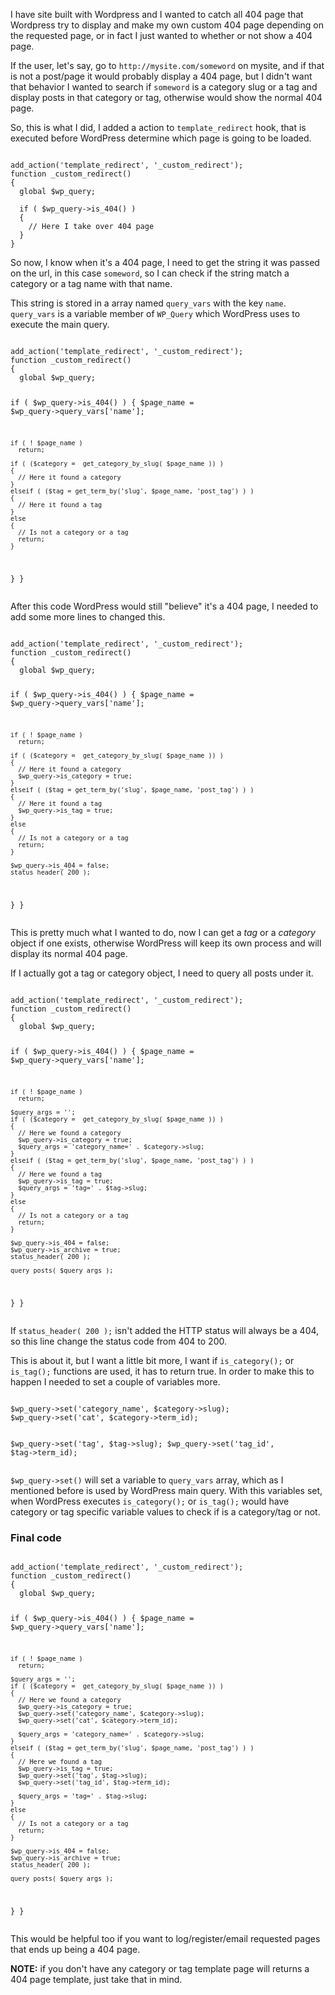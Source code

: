 <p>I have site built with Wordpress and I wanted to catch all 404 page that Wordpress try to display and make my own custom 404 page depending on the requested page, or in fact I just wanted to whether or not show a 404 page.</p>

<!-- more -->

<p>If the user, let's say, go to <code>http://mysite.com/someword</code> on mysite, and if that is not a post/page it would probably display a 404 page, but I didn't want that behavior I wanted to search if <code>someword</code> is a category slug or a tag and display posts in that category or tag, otherwise would show the normal 404 page.</p>

<p>So, this is what I did, I added a action to <code>template_redirect</code> hook, that is executed before WordPress determine which page is going to be loaded.</p>

<pre class="php"><code>
add_action('template_redirect', '_custom_redirect');
function _custom_redirect()
{
  global $wp_query;

  if ( $wp_query->is_404() )
  {
    // Here I take over 404 page
  }
}
</code></pre>

<p>So now, I know when it's a 404 page, I need to get the string it was passed on the url, in this case <code>someword</code>, so I can check if the string match a category or a tag name with that name.</p>

<p>This string is stored in a array named <code>query_vars</code> with the key <code>name</code>. <code>query_vars</code> is a variable member of <code>WP_Query</code> which WordPress uses to execute the main query.</p>

<p><pre class="php"><code>
add_action('template_redirect', '_custom_redirect');
function _custom_redirect()
{
  global $wp_query;

  if ( $wp_query->is_404() )
  {
    $page_name = $wp_query->query_vars['name'];

    if ( ! $page_name )
      return;

    if ( ($category =  get_category_by_slug( $page_name )) )
    {
      // Here it found a category
    }
    elseif ( ($tag = get_term_by('slug', $page_name, 'post_tag') ) )
    {
      // Here it found a tag
    }
    else
    {
      // Is not a category or a tag
      return;
    }
  }
}
</code></pre></p>

<p>After this code WordPress would still "believe" it's a 404 page, I needed to add some more lines to changed this.</p>

<p><pre class="php"><code>
add_action('template_redirect', '_custom_redirect');
function _custom_redirect()
{
  global $wp_query;

  if ( $wp_query->is_404() )
  {
    $page_name = $wp_query->query_vars['name'];

    if ( ! $page_name )
      return;

    if ( ($category =  get_category_by_slug( $page_name )) )
    {
      // Here it found a category
      $wp_query->is_category = true;
    }
    elseif ( ($tag = get_term_by('slug', $page_name, 'post_tag') ) )
    {
      // Here it found a tag
      $wp_query->is_tag = true;
    }
    else
    {
      // Is not a category or a tag
      return;
    }

    $wp_query->is_404 = false;
    status_header( 200 );
  }
}
</code></pre></p>

<p>This is pretty much what I wanted to do, now I can get a <em>tag</em> or a <em>category</em> object if one exists, otherwise WordPress will keep its own process and will display its normal 404 page.</p>

<p>If I actually got a tag or category object, I need to query all posts under it.</p>

<p><pre class="php"><code>
add_action('template_redirect', '_custom_redirect');
function _custom_redirect()
{
  global $wp_query;

  if ( $wp_query->is_404() )
  {
    $page_name = $wp_query->query_vars['name'];

    if ( ! $page_name )
      return;

    $query_args = '';
    if ( ($category =  get_category_by_slug( $page_name )) )
    {
      // Here we found a category
      $wp_query->is_category = true;
      $query_args = 'category_name=' . $category->slug;
    }
    elseif ( ($tag = get_term_by('slug', $page_name, 'post_tag') ) )
    {
      // Here we found a tag
      $wp_query->is_tag = true;
      $query_args = 'tag=' . $tag->slug;
    }
    else
    {
      // Is not a category or a tag
      return;
    }

    $wp_query->is_404 = false;
    $wp_query->is_archive = true;
    status_header( 200 );

    query_posts( $query_args );
  }
}
</code></pre></p>

<p>If <code>status_header( 200 );</code> isn't added the HTTP status will always be a 404, so this line change the status code from 404 to 200.</p>

<p>This is about it, but I want a little bit more, I want if <code>is_category();</code> or <code>is_tag();</code> functions are used, it has to return true. In order to make this to happen I needed to set a couple of variables more.</p>

<p><pre class="php"><code>
$wp_query->set('category_name', $category->slug);
$wp_query->set('cat', $category->term_id);

$wp_query->set('tag', $tag->slug);
$wp_query->set('tag_id', $tag->term_id);
</code></pre></p>

<p><code>$wp_query->set()</code> will set a variable to <code>query_vars</code> array, which as I mentioned before is used by WordPress main query. With this variables set, when WordPress executes <code>is_category();</code> or <code>is_tag();</code> would have category or tag specific variable values to check if is a category/tag or not. </p>

<h3>Final code</h3>

<p><pre class="php"><code>
add_action('template_redirect', '_custom_redirect');
function _custom_redirect()
{
  global $wp_query;

  if ( $wp_query->is_404() )
  {
    $page_name = $wp_query->query_vars['name'];

    if ( ! $page_name )
      return;

    $query_args = '';
    if ( ($category =  get_category_by_slug( $page_name )) )
    {
      // Here we found a category
      $wp_query->is_category = true;
      $wp_query->set('category_name', $category->slug);
      $wp_query->set('cat', $category->term_id);

      $query_args = 'category_name=' . $category->slug;
    }
    elseif ( ($tag = get_term_by('slug', $page_name, 'post_tag') ) )
    {
      // Here we found a tag
      $wp_query->is_tag = true;
      $wp_query->set('tag', $tag->slug);
      $wp_query->set('tag_id', $tag->term_id);

      $query_args = 'tag=' . $tag->slug;
    }
    else
    {
      // Is not a category or a tag
      return;
    }

    $wp_query->is_404 = false;
    $wp_query->is_archive = true;
    status_header( 200 );

    query_posts( $query_args );
  }
}
</code></pre></p>

<p>This would be helpful too if you want to log/register/email requested pages that ends up being a 404 page.</p>

<p><strong>NOTE:</strong> if you don't have any category or tag template page will returns a 404 page template, just take that in mind.</p>